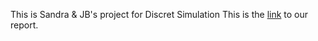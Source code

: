This is Sandra & JB's project for Discret Simulation
This is the [link](https://www.sharelatex.com/project/59e48792330afa2e57e9ed87) to our report.
